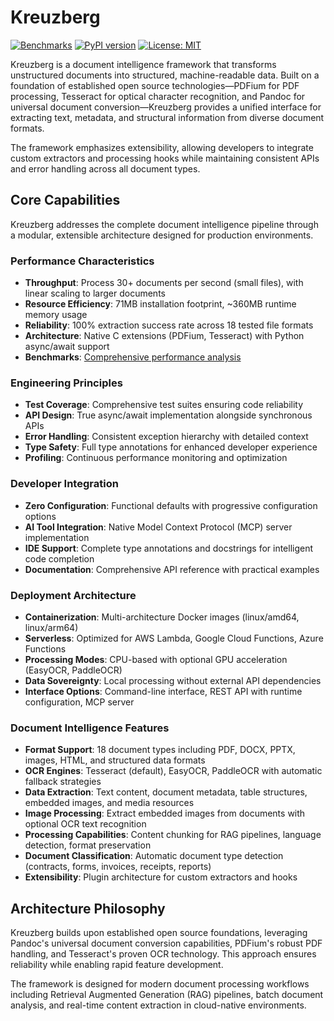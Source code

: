 # Kreuzberg

[![Benchmarks](https://img.shields.io/badge/benchmarks-fastest%20CPU-orange)](https://benchmarks.kreuzberg.dev/)
[![PyPI version](https://badge.fury.io/py/kreuzberg.svg)](https://badge.fury.io/py/kreuzberg)
[![License: MIT](https://img.shields.io/badge/License-MIT-yellow.svg)](https://opensource.org/licenses/MIT)

Kreuzberg is a document intelligence framework that transforms unstructured documents into structured, machine-readable data. Built on a foundation of established open source technologies—PDFium for PDF processing, Tesseract for optical character recognition, and Pandoc for universal document conversion—Kreuzberg provides a unified interface for extracting text, metadata, and structural information from diverse document formats.

The framework emphasizes extensibility, allowing developers to integrate custom extractors and processing hooks while maintaining consistent APIs and error handling across all document types.

## Core Capabilities

Kreuzberg addresses the complete document intelligence pipeline through a modular, extensible architecture designed for production environments.

### Performance Characteristics

- **Throughput**: Process 30+ documents per second (small files), with linear scaling to larger documents
- **Resource Efficiency**: 71MB installation footprint, ~360MB runtime memory usage
- **Reliability**: 100% extraction success rate across 18 tested file formats
- **Architecture**: Native C extensions (PDFium, Tesseract) with Python async/await support
- **Benchmarks**: [Comprehensive performance analysis](https://benchmarks.kreuzberg.dev/)

### Engineering Principles

- **Test Coverage**: Comprehensive test suites ensuring code reliability
- **API Design**: True async/await implementation alongside synchronous APIs
- **Error Handling**: Consistent exception hierarchy with detailed context
- **Type Safety**: Full type annotations for enhanced developer experience
- **Profiling**: Continuous performance monitoring and optimization

### Developer Integration

- **Zero Configuration**: Functional defaults with progressive configuration options
- **AI Tool Integration**: Native Model Context Protocol (MCP) server implementation
- **IDE Support**: Complete type annotations and docstrings for intelligent code completion
- **Documentation**: Comprehensive API reference with practical examples

### Deployment Architecture

- **Containerization**: Multi-architecture Docker images (linux/amd64, linux/arm64)
- **Serverless**: Optimized for AWS Lambda, Google Cloud Functions, Azure Functions
- **Processing Modes**: CPU-based with optional GPU acceleration (EasyOCR, PaddleOCR)
- **Data Sovereignty**: Local processing without external API dependencies
- **Interface Options**: Command-line interface, REST API with runtime configuration, MCP server

### Document Intelligence Features

- **Format Support**: 18 document types including PDF, DOCX, PPTX, images, HTML, and structured data formats
- **OCR Engines**: Tesseract (default), EasyOCR, PaddleOCR with automatic fallback strategies
- **Data Extraction**: Text content, document metadata, table structures, embedded images, and media resources
- **Image Processing**: Extract embedded images from documents with optional OCR text recognition
- **Processing Capabilities**: Content chunking for RAG pipelines, language detection, format preservation
- **Document Classification**: Automatic document type detection (contracts, forms, invoices, receipts, reports)
- **Extensibility**: Plugin architecture for custom extractors and hooks

## Architecture Philosophy

Kreuzberg builds upon established open source foundations, leveraging Pandoc's universal document conversion capabilities, PDFium's robust PDF handling, and Tesseract's proven OCR technology. This approach ensures reliability while enabling rapid feature development.

The framework is designed for modern document processing workflows including Retrieval Augmented Generation (RAG) pipelines, batch document analysis, and real-time content extraction in cloud-native environments.
